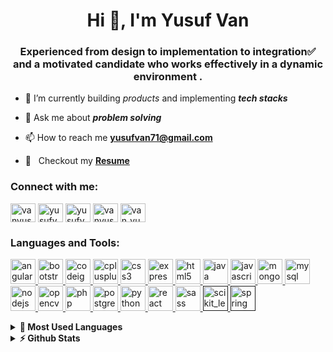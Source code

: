 <h1 align="center">Hi 👋, I'm Yusuf Van</h1>
<h3 align="center">Experienced from design to implementation to integration✅ and a motivated candidate who works effectively in a dynamic environment .</h3>

- 🌱 I’m currently building *products* and implementing ***tech stacks***

- 💬 Ask me about ***problem solving***

- 📫 How to reach me **yusufvan71@gmail.com**

- 📝 &nbsp; Checkout my **[Resume](https://drive.google.com/file/d/1chk4ZAXZdIQZFexMPjKcmv_nQ5T6UWMp/view?usp=sharing)**

<p align="left">
<h3 align="left">Connect with me:</h3>
<a href="https://dev.to/vanyusuf1" target="blank"><img align="center" src="https://cdn.jsdelivr.net/npm/simple-icons@3.0.1/icons/dev-dot-to.svg" alt="vanyusuf1" height="30" width="40" /></a>
<a href="https://twitter.com/yusufvanwala" target="blank"><img align="center" src="https://cdn.jsdelivr.net/npm/simple-icons@3.0.1/icons/twitter.svg" alt="yusufvanwala" height="30" width="40" /></a>
<a href="https://linkedin.com/in/yusufvan" target="blank"><img align="center" src="https://cdn.jsdelivr.net/npm/simple-icons@3.0.1/icons/linkedin.svg" alt="yusufvan" height="30" width="40" /></a>
<a href="https://fb.com/vanyusuf71" target="blank"><img align="center" src="https://cdn.jsdelivr.net/npm/simple-icons@3.0.1/icons/facebook.svg" alt="vanyusuf71" height="30" width="40" /></a>
<a href="https://instagram.com/van_yusuf" target="blank"><img align="center" src="https://cdn.jsdelivr.net/npm/simple-icons@3.0.1/icons/instagram.svg" alt="van_yusuf" height="30" width="40" /></a>
</p>

<h3 align="left">Languages and Tools:</h3>
<p align="left"> <a href="https://angular.io" target="_blank"> <img src="https://devicons.github.io/devicon/devicon.git/icons/angularjs/angularjs-original.svg" alt="angularjs" width="40" height="40"/> </a> <a href="https://getbootstrap.com" target="_blank"> <img src="https://devicons.github.io/devicon/devicon.git/icons/bootstrap/bootstrap-plain.svg" alt="bootstrap" width="40" height="40"/> </a> <a href="https://codeigniter.com" target="_blank"> <img src="https://cdn.worldvectorlogo.com/logos/codeigniter.svg" alt="codeigniter" width="40" height="40"/> </a> <a href="https://www.w3schools.com/cpp/" target="_blank"> <img src="https://devicons.github.io/devicon/devicon.git/icons/cplusplus/cplusplus-original.svg" alt="cplusplus" width="40" height="40"/> </a> <a href="https://www.w3schools.com/css/" target="_blank"> <img src="https://devicons.github.io/devicon/devicon.git/icons/css3/css3-original-wordmark.svg" alt="css3" width="40" height="40"/> </a> <a href="https://expressjs.com" target="_blank"> <img src="https://devicons.github.io/devicon/devicon.git/icons/express/express-original-wordmark.svg" alt="express" width="40" height="40"/> </a> <a href="https://www.w3.org/html/" target="_blank"> <img src="https://devicons.github.io/devicon/devicon.git/icons/html5/html5-original-wordmark.svg" alt="html5" width="40" height="40"/> </a> <a href="https://www.java.com" target="_blank"> <img src="https://devicons.github.io/devicon/devicon.git/icons/java/java-original-wordmark.svg" alt="java" width="40" height="40"/> </a> <a href="https://developer.mozilla.org/en-US/docs/Web/JavaScript" target="_blank"> <img src="https://devicons.github.io/devicon/devicon.git/icons/javascript/javascript-original.svg" alt="javascript" width="40" height="40"/> </a> <a href="https://www.mongodb.com/" target="_blank"> <img src="https://devicons.github.io/devicon/devicon.git/icons/mongodb/mongodb-original-wordmark.svg" alt="mongodb" width="40" height="40"/> </a> <a href="https://www.mysql.com/" target="_blank"> <img src="https://devicons.github.io/devicon/devicon.git/icons/mysql/mysql-original-wordmark.svg" alt="mysql" width="40" height="40"/> </a> <a href="https://nodejs.org" target="_blank"> <img src="https://devicons.github.io/devicon/devicon.git/icons/nodejs/nodejs-original-wordmark.svg" alt="nodejs" width="40" height="40"/> </a> <a href="https://opencv.org/" target="_blank"> <img src="https://www.vectorlogo.zone/logos/opencv/opencv-icon.svg" alt="opencv" width="40" height="40"/> </a> <a href="https://www.php.net" target="_blank"> <img src="https://devicons.github.io/devicon/devicon.git/icons/php/php-original.svg" alt="php" width="40" height="40"/> </a> <a href="https://www.postgresql.org" target="_blank"> <img src="https://devicons.github.io/devicon/devicon.git/icons/postgresql/postgresql-original-wordmark.svg" alt="postgresql" width="40" height="40"/> </a> <a href="https://www.python.org" target="_blank"> <img src="https://devicons.github.io/devicon/devicon.git/icons/python/python-original.svg" alt="python" width="40" height="40"/> </a> <a href="https://reactjs.org/" target="_blank"> <img src="https://devicons.github.io/devicon/devicon.git/icons/react/react-original-wordmark.svg" alt="react" width="40" height="40"/> </a> <a href="https://sass-lang.com" target="_blank"> <img src="https://devicons.github.io/devicon/devicon.git/icons/sass/sass-original.svg" alt="sass" width="40" height="40"/> </a> <a href="" target="_blank"> <img src="https://upload.wikimedia.org/wikipedia/commons/0/05/Scikit_learn_logo_small.svg" alt="scikit_learn" width="40" height="40"/> </a> <a href="" target="_blank"> <img src="https://www.vectorlogo.zone/logos/springio/springio-icon.svg" alt="spring" width="40" height="40"/> </a> </p>
<details>	
  <summary><b>📙 Most Used Languages</b></summary>
<p><img align="left" src="https://github-readme-stats.vercel.app/api/top-langs/?username=vanyusuf1&layout=compact" alt="vanyusuf1" /></p>
</details>
<details>	
  <summary><b>⚡ Github Stats</b></summary>
<p>&nbsp;<img align="center" src="https://github-readme-stats.vercel.app/api?username=vanyusuf1&show_icons=true" alt="vanyusuf1" /></p>
</details>
